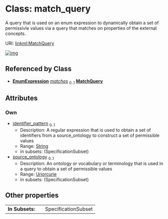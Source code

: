 
# Class: match_query

A query that is used on an enum expression to dynamically obtain a set of permissivle values via a query that  matches on properties of the external concepts.

URI: [linkml:MatchQuery](https://w3id.org/linkml/MatchQuery)


[![img](https://yuml.me/diagram/nofunky;dir:TB/class/[EnumExpression]++-%20matches%200..1>[MatchQuery&#124;identifier_pattern:string%20%3F;source_ontology:uriorcurie%20%3F],[EnumExpression])](https://yuml.me/diagram/nofunky;dir:TB/class/[EnumExpression]++-%20matches%200..1>[MatchQuery&#124;identifier_pattern:string%20%3F;source_ontology:uriorcurie%20%3F],[EnumExpression])

## Referenced by Class

 *  **[EnumExpression](EnumExpression.md)** *[matches](matches.md)*  <sub>0..1</sub>  **[MatchQuery](MatchQuery.md)**

## Attributes


### Own

 * [identifier_pattern](identifier_pattern.md)  <sub>0..1</sub>
     * Description: A regular expression that is used to obtain a set of identifiers from a source_ontology to construct a set of permissible values
     * Range: [String](types/String.md)
     * in subsets: (SpecificationSubset)
 * [source_ontology](source_ontology.md)  <sub>0..1</sub>
     * Description: An ontology or vocabulary or terminology that is used in a query to obtain a set of permissible values
     * Range: [Uriorcurie](types/Uriorcurie.md)
     * in subsets: (SpecificationSubset)

## Other properties

|  |  |  |
| --- | --- | --- |
| **In Subsets:** | | SpecificationSubset |
